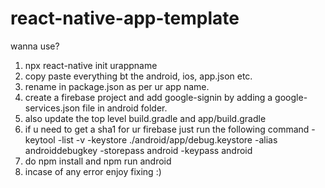 # react-native-app-template
wanna use?  

1. npx react-native init urappname
2. copy paste everything bt the android, ios, app.json etc.
3. rename in package.json as per ur app name.
4. create a firebase project and add google-signin by adding a google-services.json file in android folder.
5. also update the top level build.gradle and app/build.gradle
6. if u need to get a sha1 for ur firebase just run the following command -      
    keytool -list -v -keystore ./android/app/debug.keystore -alias androiddebugkey -storepass android -keypass android
7. do npm install and npm run android
8. incase of any error enjoy fixing :)
